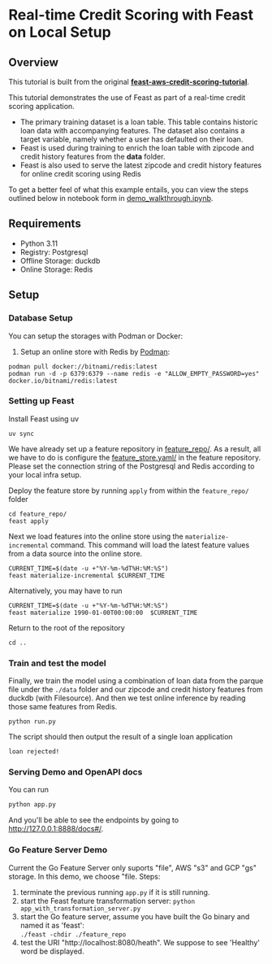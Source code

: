 # Real-time Credit Scoring with Feast on Local Setup

## Overview
This tutorial is built from the original **[feast-aws-credit-scoring-tutorial](https://github.com/feast-dev/feast-aws-credit-scoring-tutorial)**.  

This tutorial demonstrates the use of Feast as part of a real-time credit scoring application.
* The primary training dataset is a loan table. This table contains historic loan data with accompanying features. The dataset also contains a target variable, namely whether a user has defaulted on their loan.
* Feast is used during training to enrich the loan table with zipcode and credit history features from the **data** folder.
* Feast is also used to serve the latest zipcode and credit history features for online credit scoring using Redis

To get a better feel of what this example entails, you can view the steps outlined below in notebook 
form in [demo_walkthrough.ipynb](demo_walkthrough.ipynb).

## Requirements

* Python 3.11
* Registry: Postgresql  
* Offline Storage: duckdb  
* Online Storage: Redis

## Setup

### Database Setup
 
You can setup the storages with Podman or Docker:  

1. Setup an online store with Redis by [Podman](https://podman.io/):  
```
podman pull docker://bitnami/redis:latest
podman run -d -p 6379:6379 --name redis -e "ALLOW_EMPTY_PASSWORD=yes"  docker.io/bitnami/redis:latest  
```

### Setting up Feast

Install Feast using uv

```
uv sync  
```

We have already set up a feature repository in [feature_repo/](feature_repo/). As a result, all we have to do is configure the [feature_store.yaml/](feature_repo/feature_store.yaml) in the feature repository. Please set the connection string of the Postgresql and Redis according to your local infra setup.  

Deploy the feature store by running `apply` from within the `feature_repo/` folder
```
cd feature_repo/
feast apply
```

Next we load features into the online store using the `materialize-incremental` command. This command will load the
latest feature values from a data source into the online store.

```
CURRENT_TIME=$(date -u +"%Y-%m-%dT%H:%M:%S")
feast materialize-incremental $CURRENT_TIME
```

Alternatively, you may have to run
```
CURRENT_TIME=$(date -u +"%Y-%m-%dT%H:%M:%S")
feast materialize 1990-01-00T00:00:00  $CURRENT_TIME
```

Return to the root of the repository
```
cd ..
```

### Train and test the model

Finally, we train the model using a combination of loan data from the parque file under the `./data` folder and our zipcode and credit history features from duckdb (with Filesource). And then we test online inference by reading those same features from Redis.

```
python run.py
```
The script should then output the result of a single loan application
```
loan rejected!
```

### Serving Demo and OpenAPI docs
You can run
```bash
python app.py
```
And you'll be able to see the endpoints by going to http://127.0.0.1:8888/docs#/.


### Go Feature Server Demo
Current the Go Feature Server only suports "file", AWS "s3" and GCP "gs" storage. In this demo, we choose "file.
Steps:
1. terminate the previous running `app.py` if it is still running.  
2. start the Feast feature transformation server:
    `python app_with_transformation_server.py`  
3. start the Go feature server, assume you have built the Go binary and named it as 'feast':  
    `./feast -chdir ./feature_repo`
4. test the URI "http://localhost:8080/heath". We suppose to see 'Healthy' word be displayed.   
